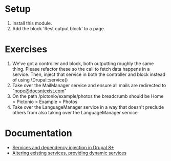 # Setup

1. Install this module.
2. Add the block 'Rest output block' to a page.

# Exercises

1. We've got a controller and block, both outputting roughly the same thing. Please refactor these so the call to fetch data happens in a service. Then, inject that service in both the controller and block instead of using \Drupal::service()
2. Take over the MailManager service and ensure all mails are redirected to "nope@doesntexist.com"
3. On the path /pictonio/example/photos the breadcrumb should be Home > Pictonio > Example > Photos
4. Take over the LanguageManager service in a way that doesn't preclude others from also taking over the LanguageManager service

# Documentation

- [Services and dependency injection in Drupal 8+](https://www.drupal.org/docs/drupal-apis/services-and-dependency-injection/services-and-dependency-injection-in-drupal-8)
- [Altering existing services, providing dynamic services](https://www.drupal.org/docs/drupal-apis/services-and-dependency-injection/altering-existing-services-providing-dynamic-services)
